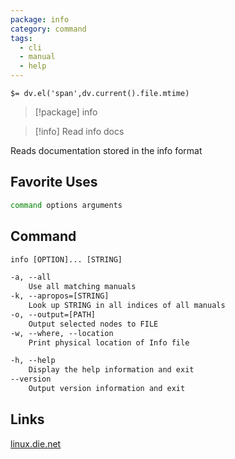 ```yaml
---
package: info
category: command
tags:
  - cli
  - manual
  - help
---
```


`$= dv.el('span',dv.current().file.mtime)`
> [!package] info

> [!info] Read info docs

Reads documentation stored in the info format

## Favorite Uses
```sh
command options arguments
```

## Command
```txt
info [OPTION]... [STRING]

-a, --all
	Use all matching manuals
-k, --apropos=[STRING]
	Look up STRING in all indices of all manuals
-o, --output=[PATH]
	Output selected nodes to FILE
-w, --where, --location
	Print physical location of Info file

-h, --help
	Display the help information and exit 
--version
	Output version information and exit
```

## Links
[linux.die.net](https://linux.die.net/man/1/info)
